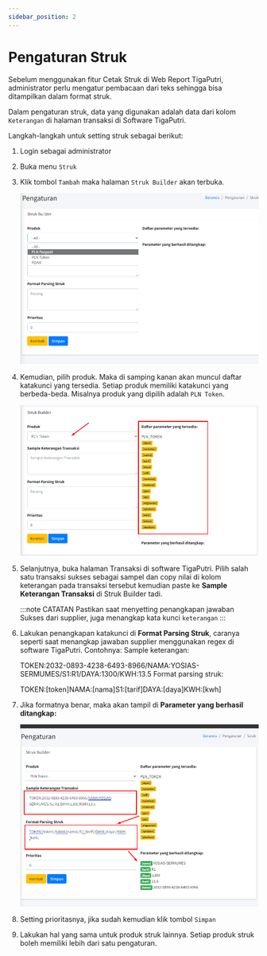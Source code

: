 ```yaml
---
sidebar_position: 2
---
```


# Pengaturan Struk

Sebelum menggunakan fitur Cetak Struk di Web Report TigaPutri, administrator perlu mengatur pembacaan dari teks sehingga bisa ditampilkan dalam format struk.

Dalam pengaturan struk, data yang digunakan adalah data dari kolom `Keterangan` di halaman transaksi di Software TigaPutri.

Langkah-langkah untuk setting struk sebagai berikut:

1. Login sebagai administrator

2. Buka menu `Struk`

3. Klik tombol `Tambah` maka halaman `Struk Builder` akan terbuka.

   ![Halaman struk builder](/img/ug/struk-builder-1.png)

4. Kemudian, pilih produk. Maka di samping kanan akan muncul daftar katakunci yang tersedia. Setiap produk memiliki katakunci yang berbeda-beda. Misalnya produk yang dipilih adalah `PLN Token`.

   ![Pilih produk struk](/img/ug/struk-builder-2.png)

5. Selanjutnya, buka halaman Transaksi di software TigaPutri. Pilih salah satu transaksi sukses sebagai sampel dan copy nilai di kolom keterangan pada transaksi tersebut kemudian paste ke **Sample Keterangan Transaksi** di Struk Builder tadi.

   :::note CATATAN
   Pastikan saat menyetting penangkapan jawaban Sukses dari supplier, juga menangkap kata kunci `keterangan`
   :::

6. Lakukan penangkapan katakunci di **Format Parsing Struk**, caranya seperti saat menangkap jawaban supplier menggunakan regex di software TigaPutri. Contohnya:
Sample keterangan:

    TOKEN:2032-0893-4238-6493-8966/NAMA:YOSIAS-SERMUMES/S1:R1/DAYA:1300/KWH:13.5
Format parsing struk:

    TOKEN:[token]NAMA:[nama]S1:[tarif]DAYA:[daya]KWH:[kwh]

7. Jika formatnya benar, maka akan tampil di **Parameter yang berhasil ditangkap:**

   ![Contoh hasil pembacaan](/img/ug/struk-builder-3.png)

8. Setting prioritasnya, jika sudah kemudian klik tombol `Simpan`

9. Lakukan hal yang sama untuk produk struk lainnya. Setiap produk struk boleh memiliki lebih dari satu pengaturan.
